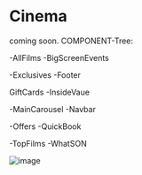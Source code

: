 # Cinema
coming soon.
COMPONENT-Tree:

-AllFilms                -BigScreenEvents 

-Exclusives             -Footer

GiftCards              -InsideVaue

-MainCarousel          -Navbar

-Offers                -QuickBook 

-TopFilms              -WhatSON





![image](https://user-images.githubusercontent.com/90926637/185760778-b18fade1-32ba-41e5-a1d0-7b56b16537ee.png)









